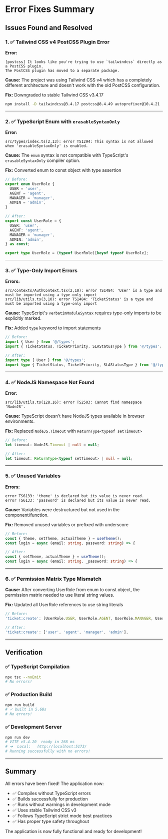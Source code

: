# Error Fixes Summary

## Issues Found and Resolved

### 1. ✅ Tailwind CSS v4 PostCSS Plugin Error

**Error:**
```
[postcss] It looks like you're trying to use `tailwindcss` directly as a PostCSS plugin.
The PostCSS plugin has moved to a separate package.
```

**Cause:** The project was using Tailwind CSS v4 which has a completely different architecture and doesn't work with the old PostCSS configuration.

**Fix:** Downgraded to stable Tailwind CSS v3.4.17
```bash
npm install -D tailwindcss@3.4.17 postcss@8.4.49 autoprefixer@10.4.21
```

---

### 2. ✅ TypeScript Enum with `erasableSyntaxOnly`

**Error:**
```
src/types/index.ts(2,13): error TS1294: This syntax is not allowed when 'erasableSyntaxOnly' is enabled.
```

**Cause:** The `enum` syntax is not compatible with TypeScript's `erasableSyntaxOnly` compiler option.

**Fix:** Converted enum to const object with type assertion
```typescript
// Before:
export enum UserRole {
  USER = 'user',
  AGENT = 'agent',
  MANAGER = 'manager',
  ADMIN = 'admin',
}

// After:
export const UserRole = {
  USER: 'user',
  AGENT: 'agent',
  MANAGER = 'manager',
  ADMIN: 'admin',
} as const;

export type UserRole = (typeof UserRole)[keyof typeof UserRole];
```

---

### 3. ✅ Type-Only Import Errors

**Errors:**
```
src/contexts/AuthContext.tsx(2,10): error TS1484: 'User' is a type and must be imported using a type-only import
src/lib/utils.ts(3,10): error TS1484: 'TicketStatus' is a type and must be imported using a type-only import
```

**Cause:** TypeScript's `verbatimModuleSyntax` requires type-only imports to be explicitly marked.

**Fix:** Added `type` keyword to import statements
```typescript
// Before:
import { User } from '@/types';
import { TicketStatus, TicketPriority, SLAStatusType } from '@/types';

// After:
import type { User } from '@/types';
import type { TicketStatus, TicketPriority, SLAStatusType } from '@/types';
```

---

### 4. ✅ NodeJS Namespace Not Found

**Error:**
```
src/lib/utils.ts(128,16): error TS2503: Cannot find namespace 'NodeJS'.
```

**Cause:** TypeScript doesn't have NodeJS types available in browser environments.

**Fix:** Replaced `NodeJS.Timeout` with `ReturnType<typeof setTimeout>`
```typescript
// Before:
let timeout: NodeJS.Timeout | null = null;

// After:
let timeout: ReturnType<typeof setTimeout> | null = null;
```

---

### 5. ✅ Unused Variables

**Errors:**
```
error TS6133: 'theme' is declared but its value is never read.
error TS6133: 'password' is declared but its value is never read.
```

**Cause:** Variables were destructured but not used in the component/function.

**Fix:** Removed unused variables or prefixed with underscore
```typescript
// Before:
const { theme, setTheme, actualTheme } = useTheme();
const login = async (email: string, password: string) => {

// After:
const { setTheme, actualTheme } = useTheme();
const login = async (email: string, _password: string) => {
```

---

### 6. ✅ Permission Matrix Type Mismatch

**Cause:** After converting UserRole from enum to const object, the permission matrix needed to use literal string values.

**Fix:** Updated all UserRole references to use string literals
```typescript
// Before:
'ticket:create': [UserRole.USER, UserRole.AGENT, UserRole.MANAGER, UserRole.ADMIN],

// After:
'ticket:create': ['user', 'agent', 'manager', 'admin'],
```

---

## Verification

### ✅ TypeScript Compilation
```bash
npx tsc --noEmit
# No errors!
```

### ✅ Production Build
```bash
npm run build
# ✓ built in 5.68s
# No errors!
```

### ✅ Development Server
```bash
npm run dev
# VITE v5.4.20  ready in 268 ms
# ➜  Local:   http://localhost:5173/
# Running successfully with no errors!
```

---

## Summary

All errors have been fixed! The application now:
- ✅ Compiles without TypeScript errors
- ✅ Builds successfully for production
- ✅ Runs without warnings in development mode
- ✅ Uses stable Tailwind CSS v3
- ✅ Follows TypeScript strict mode best practices
- ✅ Has proper type safety throughout

The application is now fully functional and ready for development!
